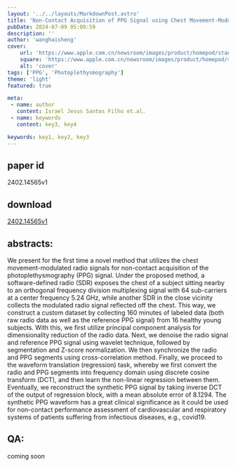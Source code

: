 ```yaml
---
layout: '../../layouts/MarkdownPost.astro'
title: 'Non-Contact Acquisition of PPG Signal using Chest Movement-Modulated Radio Signals'
pubDate: 2024-07-09 05:09:59
description: ''
author: 'wanghaisheng'
cover:
    url: 'https://www.apple.com.cn/newsroom/images/product/homepod/standard/Apple-HomePod-hero-230118_big.jpg.large_2x.jpg'
    square: 'https://www.apple.com.cn/newsroom/images/product/homepod/standard/Apple-HomePod-hero-230118_big.jpg.large_2x.jpg'
    alt: 'cover'
tags: ['PPG', 'Photoplethysmography'] 
theme: 'light'
featured: true

meta:
 - name: author
   content: Israel Jesus Santos Filho et.al.
 - name: keywords
   content: key3, key4

keywords: key1, key2, key3
---
```


## paper id
2402.14565v1
## download
[2402.14565v1](http://arxiv.org/abs/2402.14565v1)
## abstracts:
We present for the first time a novel method that utilizes the chest movement-modulated radio signals for non-contact acquisition of the photoplethysmography (PPG) signal. Under the proposed method, a software-defined radio (SDR) exposes the chest of a subject sitting nearby to an orthogonal frequency division multiplexing signal with 64 sub-carriers at a center frequency 5.24 GHz, while another SDR in the close vicinity collects the modulated radio signal reflected off the chest. This way, we construct a custom dataset by collecting 160 minutes of labeled data (both raw radio data as well as the reference PPG signal) from 16 healthy young subjects. With this, we first utilize principal component analysis for dimensionality reduction of the radio data. Next, we denoise the radio signal and reference PPG signal using wavelet technique, followed by segmentation and Z-score normalization. We then synchronize the radio and PPG segments using cross-correlation method. Finally, we proceed to the waveform translation (regression) task, whereby we first convert the radio and PPG segments into frequency domain using discrete cosine transform (DCT), and then learn the non-linear regression between them. Eventually, we reconstruct the synthetic PPG signal by taking inverse DCT of the output of regression block, with a mean absolute error of 8.1294. The synthetic PPG waveform has a great clinical significance as it could be used for non-contact performance assessment of cardiovascular and respiratory systems of patients suffering from infectious diseases, e.g., covid19.
## QA:
coming soon
